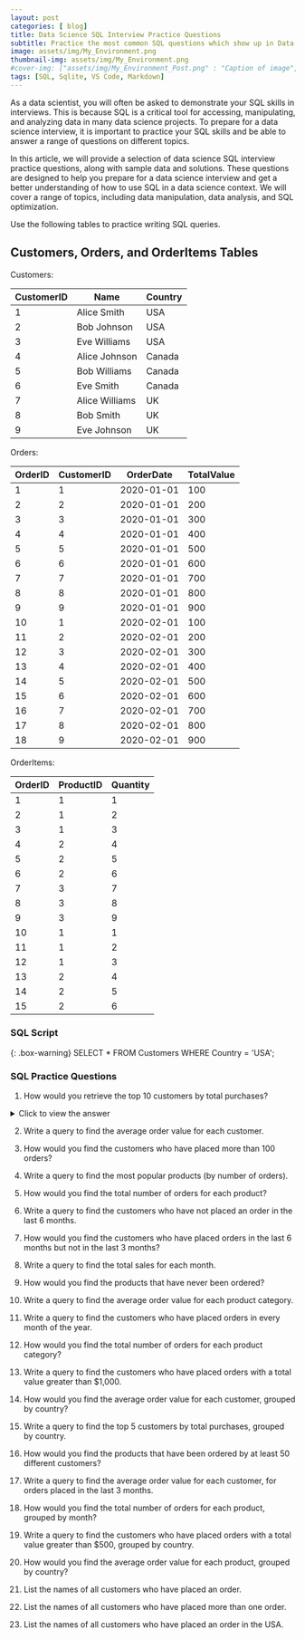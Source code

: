 ```yaml
---
layout: post
categories: [ blog]
title: Data Science SQL Interview Practice Questions
subtitle: Practice the most common SQL questions which show up in Data Science & Data Analyst interviews!.
image: assets/img/My_Environment.png
thumbnail-img: assets/img/My_Environment.png
#cover-img: ["assets/img/My_Environment_Post.png" : "Caption of image", "assets/img/My_Environment_Post.png" : "Caption of image"]
tags: [SQL, Sqlite, VS Code, Markdown]
---
```

<style>

r { color: Red }
o { color: Orange }
g { color: Green }
b { color: Blue }

</style>

<!--- -------Introduction-------- --->
As a data scientist, you will often be asked to demonstrate your SQL skills in interviews. This is because SQL is a critical tool for accessing, manipulating, and analyzing data in many data science projects. To prepare for a data science interview, it is important to practice your SQL skills and be able to answer a range of questions on different topics.

In this article, we will provide a selection of data science SQL interview practice questions, along with sample data and solutions. These questions are designed to help you prepare for a data science interview and get a better understanding of how to use SQL in a data science context. We will cover a range of topics, including data manipulation, data analysis, and SQL optimization.

Use the following tables to practice writing SQL queries.  

## Customers, Orders, and OrderItems Tables

Customers:

| CustomerID | Name          | Country |
|------------|---------------|---------|
| 1          | Alice Smith   | USA     |
| 2          | Bob Johnson   | USA     |
| 3          | Eve Williams  | USA     |
| 4          | Alice Johnson | Canada  |
| 5          | Bob Williams  | Canada  |
| 6          | Eve Smith     | Canada  |
| 7          | Alice Williams| UK      |
| 8          | Bob Smith     | UK      |
| 9          | Eve Johnson   | UK      |

Orders:

| OrderID | CustomerID | OrderDate | TotalValue |
|---------|------------|------------|------------|
| 1       | 1          | 2020-01-01 | 100        |
| 2       | 2          | 2020-01-01 | 200        |
| 3       | 3          | 2020-01-01 | 300        |
| 4       | 4          | 2020-01-01 | 400        |
| 5       | 5          | 2020-01-01 | 500        |
| 6       | 6          | 2020-01-01 | 600        |
| 7       | 7          | 2020-01-01 | 700        |
| 8       | 8          | 2020-01-01 | 800        |
| 9       | 9          | 2020-01-01 | 900        |
| 10      | 1          | 2020-02-01 | 100        |
| 11      | 2          | 2020-02-01 | 200        |
| 12      | 3          | 2020-02-01 | 300        |
| 13      | 4          | 2020-02-01 | 400        |
| 14      | 5          | 2020-02-01 | 500        |
| 15      | 6          | 2020-02-01 | 600        |
| 16      | 7          | 2020-02-01 | 700        |
| 17      | 8          | 2020-02-01 | 800        |
| 18      | 9          | 2020-02-01 | 900        |

OrderItems:

| OrderID | ProductID | Quantity |
|---------|-----------|----------|
| 1       | 1         | 1        |
| 2       | 1         | 2        |
| 3       | 1         | 3        |
| 4       | 2         | 4        |
| 5       | 2         | 5        |
| 6       | 2         | 6        |
| 7       | 3         | 7        |
| 8       | 3         | 8        |
| 9       | 3         | 9        |
| 10      | 1         | 1        |
| 11      | 1         | 2        |
| 12      | 1         | 3        |
| 13      | 2         | 4        |
| 14      | 2         | 5        |
| 15      | 2         | 6        |

### SQL Script

{: .box-warning}
SELECT *
FROM Customers
WHERE Country = 'USA';

### SQL Practice Questions

1. How would you retrieve the top 10 customers by total purchases?  

<details>
<summary>Click to view the answer</summary>
SELECT * FROM Customers WHERE Country = 'USA';
</details>

2. Write a query to find the average order value for each customer.

3. How would you find the customers who have placed more than 100 orders?

4. Write a query to find the most popular products (by number of orders).

5. How would you find the total number of orders for each product?

6. Write a query to find the customers who have not placed an order in the last 6 months.

7. How would you find the customers who have placed orders in the last 6 months but not in the last 3 months?

8. Write a query to find the total sales for each month.

9. How would you find the products that have never been ordered?

10. Write a query to find the average order value for each product category.

11. Write a query to find the customers who have placed orders in every month of the year.

12. How would you find the total number of orders for each product category?

13. Write a query to find the customers who have placed orders with a total value greater than $1,000.

14. How would you find the average order value for each customer, grouped by country?

15. Write a query to find the top 5 customers by total purchases, grouped by country.

16. How would you find the products that have been ordered by at least 50 different customers?

17. Write a query to find the average order value for each customer, for orders placed in the last 3 months.

18. How would you find the total number of orders for each product, grouped by month?

19. Write a query to find the customers who have placed orders with a total value greater than $500, grouped by country.

20. How would you find the average order value for each product, grouped by country?

21. List the names of all customers who have placed an order.

22. List the names of all customers who have placed more than one order.

23. List the names of all customers who have placed an order in the USA.
